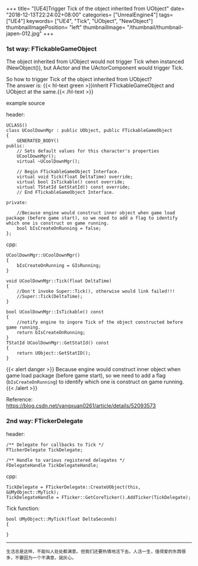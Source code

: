 +++
title= "[UE4]Trigger Tick of the object inherited from UObject"
date= "2018-12-13T22:24:02+08:00"
categories= ["UnrealEngine4"]
tags= ["UE4"]
keywords= ["UE4", "Tick", "UObject", "NewObject"]
thumbnailImagePosition= "left"
thumbnailImage= "/thumbnail/thumbnail-japen-012.jpg"
+++

### 1st way: FTickableGameObject

<!--more-->

The object inherited from UObject would not trigger Tick when instanced (NewObject<UObject>()), but AActor and the UActorComponent would trigger Tick.

So how to trigger Tick of the object inherited from UObject?  
The answer is: {{< hl-text green >}}inherit FTickableGameObject and UObject at the same.{{< /hl-text >}}

example source

header:

    UCLASS()
    class UCoolDownMgr : public UObject, public FTickableGameObject
    {
        GENERATED_BODY()
    public:
        // Sets default values for this character's properties
        UCoolDownMgr();
        virtual ~UCoolDownMgr();
     
        // Begin FTickableGameObject Interface.
        virtual void Tick(float DeltaTime) override;
        virtual bool IsTickable() const override;
        virtual TStatId GetStatId() const override;
        // End FTickableGameObject Interface.
        
    private:
        
        //Because engine would construct inner object when game load package (before game start), so we need to add a flag to identify which one is construct on game running.
        bool bIsCreateOnRunning = false;
    };
    
cpp:

    UCoolDownMgr::UCoolDownMgr()
    {
        bIsCreateOnRunning = GIsRunning;
    }

    void UCoolDownMgr::Tick(float DeltaTime)
    {
        //Don't invoke Super::Tick(), otherwise would link failed!!!
        //Super::Tick(DeltaTime);
    }
     
    bool UCoolDownMgr::IsTickable() const
    {
        //notify engine to ingore Tick of the object constructed before game running.
        return bIsCreateOnRunning;
    }
    TStatId UCoolDownMgr::GetStatId() const
    {
        return UObject::GetStatID();
    }
    
{{< alert danger >}}
Because engine would construct inner object when game load package (before game start), so we need to add a flag (`bIsCreateOnRunning`) to identify which one is construct on game running.
{{< /alert >}}

Reference:  
https://blog.csdn.net/yangxuan0261/article/details/52093573

### 2nd way: FTickerDelegate

header:

	/** Delegate for callbacks to Tick */
	FTickerDelegate TickDelegate;
	
	/** Handle to various registered delegates */
	FDelegateHandle TickDelegateHandle;
	
cpp:

	TickDelegate = FTickerDelegate::CreateUObject(this, &UMyObject::MyTick);
	TickDelegateHandle = FTicker::GetCoreTicker().AddTicker(TickDelegate);
	
Tick function:

	bool UMyObject::MyTick(float DeltaSeconds)
	{
	
	}
	
***
`生活总是这样，不能叫人处处都满意。但我们还要热情地活下去。人活一生，值得爱的东西很多，不要因为一个不满意，就灰心。`